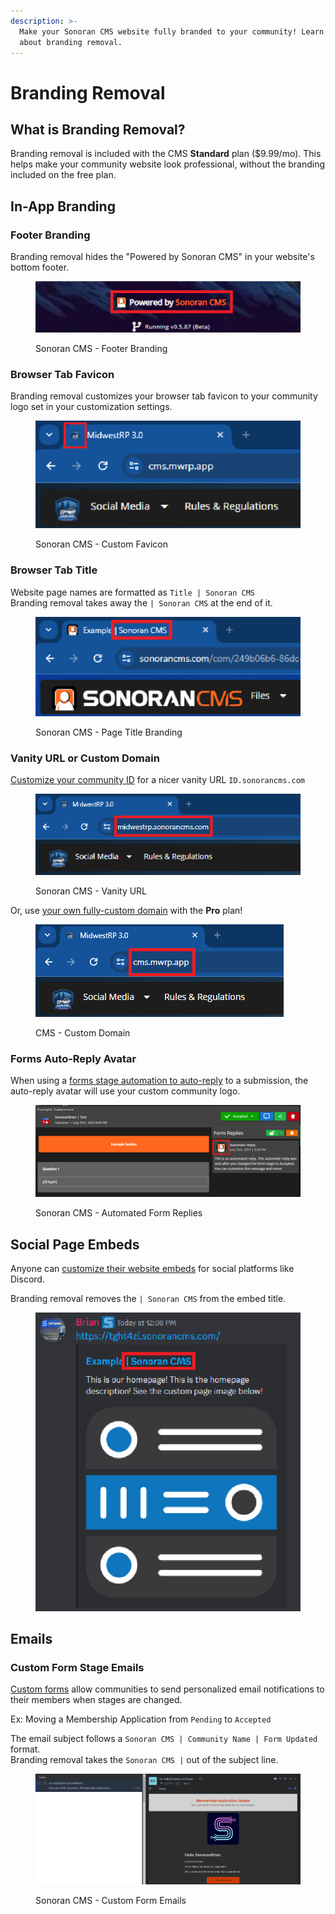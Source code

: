 ```yaml
---
description: >-
  Make your Sonoran CMS website fully branded to your community! Learn more
  about branding removal.
---
```


# Branding Removal

## What is Branding Removal?

Branding removal is included with the CMS **Standard** plan ($9.99/mo). This helps make your community website look professional, without the branding included on the free plan.

## In-App Branding

### Footer Branding

Branding removal hides the "Powered by Sonoran CMS" in your website's bottom footer.

<figure><img src="../../.gitbook/assets/image (1) (1) (1) (1) (1) (1).png" alt=""><figcaption><p>Sonoran CMS - Footer Branding</p></figcaption></figure>

### Browser Tab Favicon

Branding removal customizes your browser tab favicon to your community logo set in your customization settings.

<figure><img src="../../.gitbook/assets/image (1) (1) (1) (1) (1) (1) (1).png" alt=""><figcaption><p>Sonoran CMS - Custom Favicon</p></figcaption></figure>

### Browser Tab Title

Website page names are formatted as `Title | Sonoran CMS`\
Branding removal takes away the `| Sonoran CMS` at the end of it.

<figure><img src="../../.gitbook/assets/image (2) (1) (1).png" alt=""><figcaption><p>Sonoran CMS - Page Title Branding</p></figcaption></figure>

### Vanity URL or Custom Domain

[Customize your community ID](../../tutorials/customization/community-branding-and-settings.md#community-id) for a nicer vanity URL `ID.sonorancms.com`

<figure><img src="../../.gitbook/assets/image (3) (1).png" alt=""><figcaption><p>Sonoran CMS - Vanity URL</p></figcaption></figure>

Or, use [your own fully-custom domain](../../tutorials/customization/custom-domain.md#custom-domain) with the **Pro** plan!

<figure><img src="../../.gitbook/assets/image (4) (1).png" alt=""><figcaption><p>CMS - Custom Domain</p></figcaption></figure>

### Forms Auto-Reply Avatar

When using a [forms stage automation to auto-reply](../../tutorials/forms/creating-custom-forms.md#form-stage-actions) to a submission, the auto-reply avatar will use your custom community logo.

<figure><img src="../../.gitbook/assets/image (5).png" alt="" width="563"><figcaption><p>Sonoran CMS - Automated Form Replies</p></figcaption></figure>

## Social Page Embeds

Anyone can [customize their website embeds](../../tutorials/community-website/website-builder.md#page-seo) for social platforms like Discord.

Branding removal removes the `| Sonoran CMS` from the embed title.

<figure><img src="../../.gitbook/assets/image (5) (1).png" alt=""><figcaption></figcaption></figure>

## Emails

### Custom Form Stage Emails

[Custom forms](../../tutorials/forms/creating-custom-forms.md) allow communities to send personalized email notifications to their members when stages are changed.

Ex: Moving a Membership Application from `Pending` to `Accepted`

The email subject follows a `Sonoran CMS | Community Name | Form Updated` format.\
Branding removal takes the `Sonoran CMS |` out of the subject line.

<figure><img src="../../.gitbook/assets/image (1) (1) (1) (1) (1).png" alt=""><figcaption><p>Sonoran CMS - Custom Form Emails</p></figcaption></figure>
